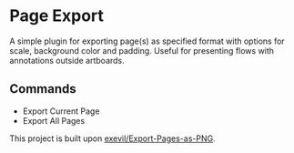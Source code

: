 # Page Export

A simple plugin for exporting page(s) as specified format with options for scale, background color and padding. Useful for presenting flows with annotations outside artboards.

## Commands

- Export Current Page
- Export All Pages

This project is built upon [exevil/Export-Pages-as-PNG](https://github.com/exevil/Export-Pages-as-PNG).
